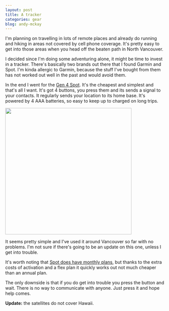 ```yaml
---
layout: post
title: A tracker
categories: gear
blog: andy-mckay
---
```


I'm planning on travelling in lots of remote places and already do running and hiking in areas not covered by cell phone coverage. It's pretty easy to get into those areas when you head off the beaten path in North Vancouver.

I decided since I'm doing some adventuring alone, it might be time to invest in a tracker. There's basically two brands out there that I found Garmin and Spot. I'm kinda allergic to Garmin, because the stuff I've bought from them has not worked out well in the past and would avoid them.

In the end I went for the <a href="https://www.findmespot.com/en-us/products-services/spot-gen4">Gen 4 Spot</a>. It's the cheapest and simplest and that's all I want. It's got 4 buttons, you press them and its sends a signal to your contacts. It regularly sends your location to its home base. It's powered by 4 AAA batteries, so easy to keep up to charged on long trips.

<img src="https://www.findmespot.com/SPOT/media/Products/SPOT-Gen4/SPOT-Gen4.png?ext=.png" width="400">

It seems pretty simple and I've used it around Vancouver so far with no problems. I'm not sure if there's going to be an update on this one, unless I get into trouble.

It's worth noting that <a href="https://www.findmespot.com/en-us/products-services/service-plans#spot-gen4-plans">Spot does have monthly plans</a>, but thanks to the extra costs of activation and a flex plan it quickly works out not much cheaper than an annual plan.

The only downside is that if you do get into trouble you press the button and wait. There is no way to communicate with anyone. Just press it and hope help comes.

**Update:** the satellites do not cover Hawaii.